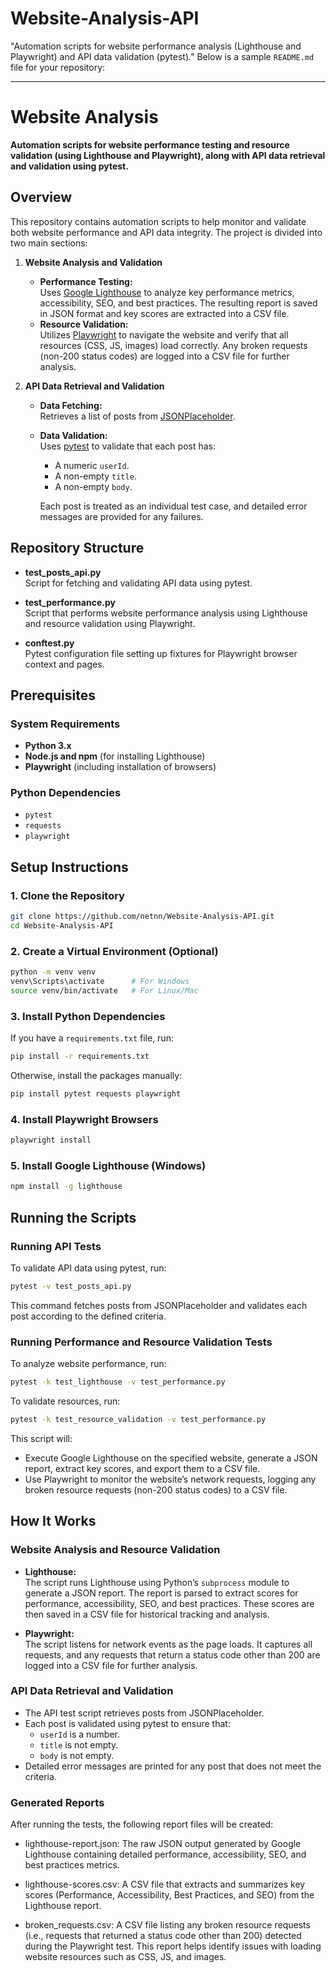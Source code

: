 # Website-Analysis-API
"Automation scripts for website performance analysis (Lighthouse and Playwright) and API data validation (pytest)."
Below is a sample `README.md` file for your repository:

---

# Website Analysis

**Automation scripts for website performance testing and resource validation (using Lighthouse and Playwright), along with API data retrieval and validation using pytest.**

## Overview

This repository contains automation scripts to help monitor and validate both website performance and API data integrity. The project is divided into two main sections:

1. **Website Analysis and Validation**
   - **Performance Testing:**  
     Uses [Google Lighthouse](https://developers.google.com/web/tools/lighthouse) to analyze key performance metrics, accessibility, SEO, and best practices. The resulting report is saved in JSON format and key scores are extracted into a CSV file.
   - **Resource Validation:**  
     Utilizes [Playwright](https://playwright.dev) to navigate the website and verify that all resources (CSS, JS, images) load correctly. Any broken requests (non-200 status codes) are logged into a CSV file for further analysis.

2. **API Data Retrieval and Validation**
   - **Data Fetching:**  
     Retrieves a list of posts from [JSONPlaceholder](https://jsonplaceholder.typicode.com/posts).
   - **Data Validation:**  
     Uses [pytest](https://docs.pytest.org) to validate that each post has:
     - A numeric `userId`.
     - A non-empty `title`.
     - A non-empty `body`.
     
     Each post is treated as an individual test case, and detailed error messages are provided for any failures.

## Repository Structure

- **test_posts_api.py**  
  Script for fetching and validating API data using pytest.

- **test_performance.py**  
  Script that performs website performance analysis using Lighthouse and resource validation using Playwright.

- **conftest.py**  
  Pytest configuration file setting up fixtures for Playwright browser context and pages.

## Prerequisites

### System Requirements
- **Python 3.x**
- **Node.js and npm** (for installing Lighthouse)
- **Playwright** (including installation of browsers)

### Python Dependencies
- `pytest`
- `requests`
- `playwright`

## Setup Instructions

### 1. Clone the Repository

```bash
git clone https://github.com/netnn/Website-Analysis-API.git
cd Website-Analysis-API

```

### 2. Create a Virtual Environment (Optional)

```bash
python -m venv venv
venv\Scripts\activate      # For Windows
source venv/bin/activate   # For Linux/Mac
```

### 3. Install Python Dependencies

If you have a `requirements.txt` file, run:

```bash
pip install -r requirements.txt
```

Otherwise, install the packages manually:

```bash
pip install pytest requests playwright
```

### 4. Install Playwright Browsers

```bash
playwright install
```

### 5. Install Google Lighthouse (Windows)

```bash
npm install -g lighthouse
```

## Running the Scripts

### Running API Tests

To validate API data using pytest, run:

```bash
pytest -v test_posts_api.py
```

This command fetches posts from JSONPlaceholder and validates each post according to the defined criteria.

### Running Performance and Resource Validation Tests

To analyze website performance, run:

```bash
pytest -k test_lighthouse -v test_performance.py
```
To validate resources, run:

```bash
pytest -k test_resource_validation -v test_performance.py
```

This script will:
- Execute Google Lighthouse on the specified website, generate a JSON report, extract key scores, and export them to a CSV file.
- Use Playwright to monitor the website’s network requests, logging any broken resource requests (non-200 status codes) to a CSV file.

## How It Works

### Website Analysis and Resource Validation
- **Lighthouse:**  
  The script runs Lighthouse using Python’s `subprocess` module to generate a JSON report. The report is parsed to extract scores for performance, accessibility, SEO, and best practices. These scores are then saved in a CSV file for historical tracking and analysis.
  
- **Playwright:**  
  The script listens for network events as the page loads. It captures all requests, and any requests that return a status code other than 200 are logged into a CSV file for further analysis.

### API Data Retrieval and Validation
- The API test script retrieves posts from JSONPlaceholder.
- Each post is validated using pytest to ensure that:
  - `userId` is a number.
  - `title` is not empty.
  - `body` is not empty.
- Detailed error messages are printed for any post that does not meet the criteria.

### Generated Reports
After running the tests, the following report files will be created:

- lighthouse-report.json:
The raw JSON output generated by Google Lighthouse containing detailed performance, accessibility, SEO, and best practices metrics.

- lighthouse-scores.csv:
A CSV file that extracts and summarizes key scores (Performance, Accessibility, Best Practices, and SEO) from the Lighthouse report.

- broken_requests.csv:
A CSV file listing any broken resource requests (i.e., requests that returned a status code other than 200) detected during the Playwright test. This report helps identify issues with loading website resources such as CSS, JS, and images.
